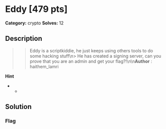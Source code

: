 # Eddy [479 pts]

**Category:** crypto
**Solves:** 12

## Description
>> Eddy is a scriptkiddie, he just keeps using others tools to do some hacking stuff\n> He has created a signing server, can you prove that you are an admin and get your flag?!\n\n**Author** : haithem_lamri

**Hint**
* -

## Solution

### Flag

